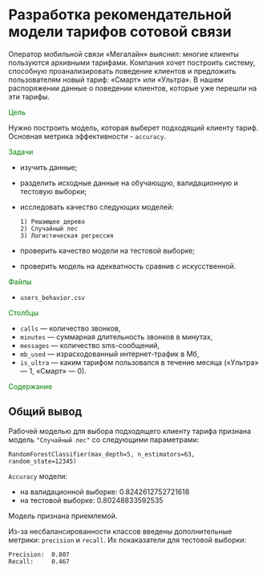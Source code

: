 # Разработка рекомендательной модели тарифов сотовой связи

Оператор мобильной связи «Мегалайн» выяснил: многие клиенты пользуются архивными тарифами. Компания хочет построить систему, способную проанализировать поведение клиентов и предложить пользователям новый тариф: «Смарт» или «Ультра».
В нашем распоряжении данные о поведении клиентов, которые уже перешли на эти тарифы. 

<font color='green'>Цель</font>

Нужно построить модель, которая выберет подходящий клиенту тариф. Основная метрика эффективности - `accuracy`.

<font color='green'>Задачи</font>

- изучить данные;
- разделить исходные данные на обучающую, валидационную и тестовую выборки;
- исследовать качество следующих моделей:
  
      1) Решающее дерево
      2) Cлучайный лес
      3) Логистическая регрессия
  
- проверить качество модели на тестовой выборке;
- проверить модель на адекватность сравнив с искусственной.

<font color='green'>Файлы</font>

- `users_behavior.csv`

<font color='green'>Столбцы</font>

- `сalls` — количество звонков,
- `minutes` — суммарная длительность звонков в минутах,
- `messages` — количество sms-сообщений,
- `mb_used` — израсходованный интернет-трафик в Мб,
- `is_ultra` — каким тарифом пользовался в течение месяца («Ультра» — 1, «Смарт» — 0).

<font color='green'>Содержание</font>

## Общий вывод

Рабочей моделью для выбора подходящего клиенту тарифа признана модель `"Cлучайный лес"` со следующими параметрами:

	RandomForestClassifier(max_depth=5, n_estimators=63, random_state=12345)

`Accuracy` модели:

- на валидационной выборке:   0.8242612752721618
- на тестовой выборке:        0.80248833592535

Модель признана приемлемой.

Из-за несбалансированности классов введены дополнительные метрики: `precision` и `recall`. Их покаказатели для тестовой выборки:

    Precision:  0.807
    Recall:     0.467        